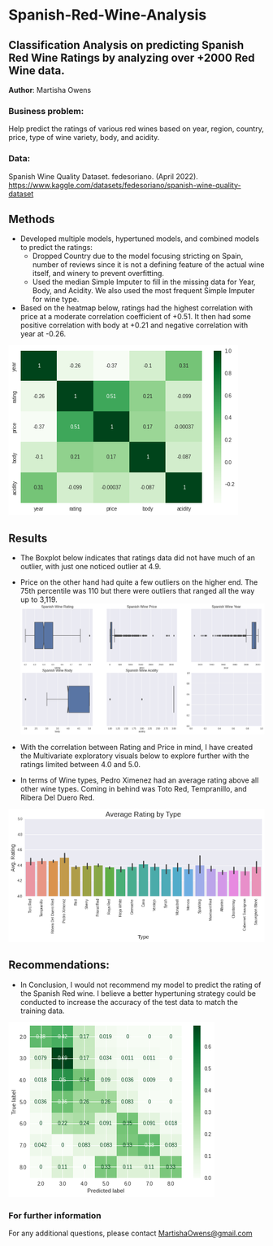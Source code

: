 # Spanish-Red-Wine-Analysis
## Classification Analysis on predicting Spanish Red Wine Ratings by analyzing over +2000 Red Wine data.

**Author**: Martisha Owens

### Business problem:

Help predict the ratings of various red wines based on year, region, country, price, type of wine variety, body, and acidity.


### Data:
Spanish Wine Quality Dataset. fedesoriano. (April 2022). 
https://www.kaggle.com/datasets/fedesoriano/spanish-wine-quality-dataset


## Methods
- Developed multiple models, hypertuned models, and combined models to predict the ratings:
  - Dropped Country due to the model focusing stricting on Spain, number of reviews since it is not a defining feature of the actual wine itself, and winery to prevent overfitting.
  - Used the median Simple Imputer to fill in the missing data for Year, Body, and Acidity. We also used the most frequent Simple Imputer for wine type.
- Based on the heatmap below, ratings had the highest correlation with price at a moderate correlation coefficient of +0.51. It then had some positive correlation with body at +0.21 and negative correlation with year at -0.26.

![sample image](https://github.com/Martishamao/Spanish-Red-Wine-Analysis/blob/main/Wine%20Heatmap.png)

## Results
- The Boxplot below indicates that ratings data did not have much of an outlier, with just one noticed outlier at 4.9. 
- Price on the other hand had quite a few outliers on the higher end. The 75th percentile was 110 but there were outliers that ranged all the way up to 3,119.
![sample image](https://github.com/Martishamao/Spanish-Red-Wine-Analysis/blob/main/Wine%20Box%20Plots.png)

- With the correlation between Rating and Price in mind, I have created the Multivariate exploratory visuals below to explore further with the ratings limited between 4.0 and 5.0.
- In terms of Wine types, Pedro Ximenez had an average rating above all other wine types. Coming in behind was Toto Red, Tempranillo, and Ribera Del Duero Red.

![sample image](https://github.com/Martishamao/Spanish-Red-Wine-Analysis/blob/main/Price%20v.%20Rating.png)

## Recommendations:

- In Conclusion, I would not recommend my model to predict the rating of the Spanish Red wine. I believe a better hypertuning strategy could be conducted to increase the accuracy of the test data to match the training data.

![sample_image](https://github.com/Martishamao/Spanish-Red-Wine-Analysis/blob/main/Wine%20Confusion%20Matrix.png)
### For further information


For any additional questions, please contact MartishaOwens@gmail.com
